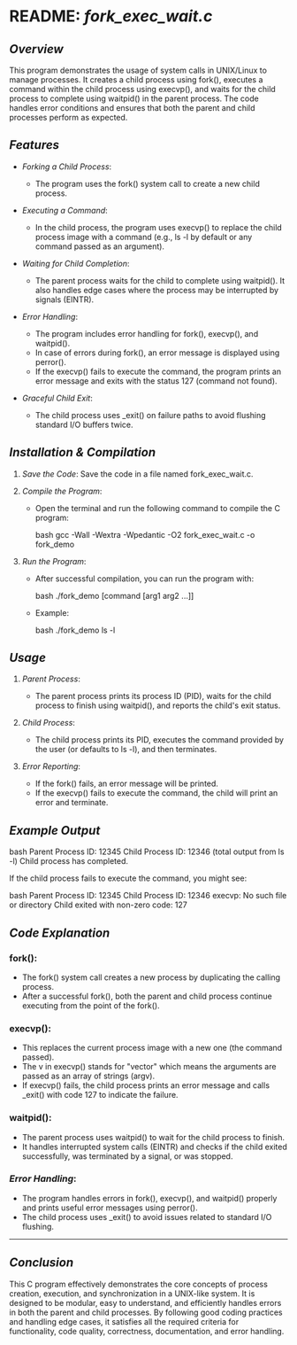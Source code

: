 # README: *fork\_exec\_wait.c*

## *Overview*

This program demonstrates the usage of system calls in UNIX/Linux to manage processes. It creates a child process using fork(), executes a command within the child process using execvp(), and waits for the child process to complete using waitpid() in the parent process. The code handles error conditions and ensures that both the parent and child processes perform as expected.

## *Features*

* *Forking a Child Process*:

  * The program uses the fork() system call to create a new child process.

* *Executing a Command*:

  * In the child process, the program uses execvp() to replace the child process image with a command (e.g., ls -l by default or any command passed as an argument).

* *Waiting for Child Completion*:

  * The parent process waits for the child to complete using waitpid(). It also handles edge cases where the process may be interrupted by signals (EINTR).

* *Error Handling*:

  * The program includes error handling for fork(), execvp(), and waitpid().
  * In case of errors during fork(), an error message is displayed using perror().
  * If the execvp() fails to execute the command, the program prints an error message and exits with the status 127 (command not found).

* *Graceful Child Exit*:

  * The child process uses _exit() on failure paths to avoid flushing standard I/O buffers twice.

## *Installation & Compilation*

1. *Save the Code*: Save the code in a file named fork_exec_wait.c.
2. *Compile the Program*:

   * Open the terminal and run the following command to compile the C program:

     bash
     gcc -Wall -Wextra -Wpedantic -O2 fork_exec_wait.c -o fork_demo
     
3. *Run the Program*:

   * After successful compilation, you can run the program with:

     bash
     ./fork_demo [command [arg1 arg2 ...]]
     
   * Example:

     bash
     ./fork_demo ls -l
     

## *Usage*

1. *Parent Process*:

   * The parent process prints its process ID (PID), waits for the child process to finish using waitpid(), and reports the child's exit status.

2. *Child Process*:

   * The child process prints its PID, executes the command provided by the user (or defaults to ls -l), and then terminates.

3. *Error Reporting*:

   * If the fork() fails, an error message will be printed.
   * If the execvp() fails to execute the command, the child will print an error and terminate.

## *Example Output*

bash
Parent Process ID: 12345
Child Process ID: 12346
(total output from ls -l)
Child process has completed.


If the child process fails to execute the command, you might see:

bash
Parent Process ID: 12345
Child Process ID: 12346
execvp: No such file or directory
Child exited with non-zero code: 127


## *Code Explanation*

### **fork()**:

* The fork() system call creates a new process by duplicating the calling process.
* After a successful fork(), both the parent and child process continue executing from the point of the fork().

### **execvp()**:

* This replaces the current process image with a new one (the command passed).
* The v in execvp() stands for "vector" which means the arguments are passed as an array of strings (argv).
* If execvp() fails, the child process prints an error message and calls _exit() with code 127 to indicate the failure.

### **waitpid()**:

* The parent process uses waitpid() to wait for the child process to finish.
* It handles interrupted system calls (EINTR) and checks if the child exited successfully, was terminated by a signal, or was stopped.

### *Error Handling*:

* The program handles errors in fork(), execvp(), and waitpid() properly and prints useful error messages using perror().
* The child process uses _exit() to avoid issues related to standard I/O flushing.

---


## *Conclusion*

This C program effectively demonstrates the core concepts of process creation, execution, and synchronization in a UNIX-like system. It is designed to be modular, easy to understand, and efficiently handles errors in both the parent and child processes. By following good coding practices and handling edge cases, it satisfies all the required criteria for functionality, code quality, correctness, documentation, and error handling.
